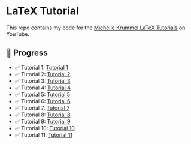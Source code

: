 # LaTeX Tutorial

This repo contains my code for the [Michelle Krummel LaTeX Tutorials]([url](https://youtube.com/playlist?list=PL1D4EAB31D3EBC449&si=ARmvNXtdSu693a3h)) on YouTube.

## 📅 Progress

- ✅ Tutorial 1: [Tutorial 1](tutorial_01.tex)
- ✅ Tutorial 2: [Tutorial 2](tutorial_02.tex)
- ✅ Tutorial 3: [Tutorial 3](tutorial_03.tex)
- ✅ Tutorial 4: [Tutorial 4](tutorial_04.tex)
- ✅ Tutorial 5: [Tutorial 5](tutorial_05.tex)
- ✅ Tutorial 6: [Tutorial 6](tutorial_06.tex)
- ✅ Tutorial 7: [Tutorial 7](tutorial_07.tex)
- ✅ Tutorial 8: [Tutorial 8](tutorial_08.tex)
- ✅ Tutorial 9: [Tutorial 9](tutorial_09.tex)
- ✅ Tutorial 10: [Tutorial 10](tutorial_10.tex)
- ✅ Tutorial 11: [Tutorial 11](tutorial_11.tex)

